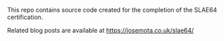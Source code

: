 This repo contains source code created for the completion of the SLAE64 certification.

Related blog posts are available at https://josemota.co.uk/slae64/
